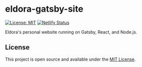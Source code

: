 # eldora-gatsby-site

[![License: MIT](https://img.shields.io/badge/License-MIT-blue.svg)](https://opensource.org/licenses/MIT) [![Netlify Status](https://api.netlify.com/api/v1/badges/0a51d0e9-f611-4dd8-887f-fc1889e68540/deploy-status)](https://app.netlify.com/sites/eldoraboo/deploys)

Eldora's personal website running on Gatsby, React, and Node.js.

## License

This project is open source and available under the [MIT License](LICENSE).
